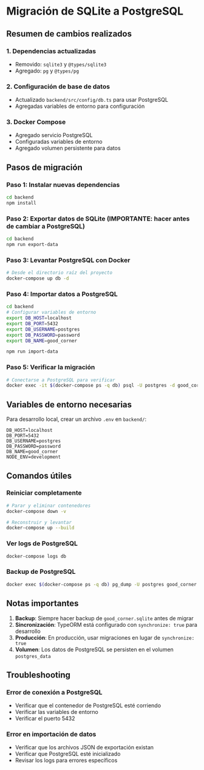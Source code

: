 # Migración de SQLite a PostgreSQL

## Resumen de cambios realizados

### 1. Dependencias actualizadas
- Removido: `sqlite3` y `@types/sqlite3`
- Agregado: `pg` y `@types/pg`

### 2. Configuración de base de datos
- Actualizado `backend/src/config/db.ts` para usar PostgreSQL
- Agregadas variables de entorno para configuración

### 3. Docker Compose
- Agregado servicio PostgreSQL
- Configuradas variables de entorno
- Agregado volumen persistente para datos

## Pasos de migración

### Paso 1: Instalar nuevas dependencias
```bash
cd backend
npm install
```

### Paso 2: Exportar datos de SQLite (IMPORTANTE: hacer antes de cambiar a PostgreSQL)
```bash
cd backend
npm run export-data
```

### Paso 3: Levantar PostgreSQL con Docker
```bash
# Desde el directorio raíz del proyecto
docker-compose up db -d
```

### Paso 4: Importar datos a PostgreSQL
```bash
cd backend
# Configurar variables de entorno
export DB_HOST=localhost
export DB_PORT=5432
export DB_USERNAME=postgres
export DB_PASSWORD=password
export DB_NAME=good_corner

npm run import-data
```

### Paso 5: Verificar la migración
```bash
# Conectarse a PostgreSQL para verificar
docker exec -it $(docker-compose ps -q db) psql -U postgres -d good_corner
```

## Variables de entorno necesarias

Para desarrollo local, crear un archivo `.env` en `backend/`:

```
DB_HOST=localhost
DB_PORT=5432
DB_USERNAME=postgres
DB_PASSWORD=password
DB_NAME=good_corner
NODE_ENV=development
```

## Comandos útiles

### Reiniciar completamente
```bash
# Parar y eliminar contenedores
docker-compose down -v

# Reconstruir y levantar
docker-compose up --build
```

### Ver logs de PostgreSQL
```bash
docker-compose logs db
```

### Backup de PostgreSQL
```bash
docker exec $(docker-compose ps -q db) pg_dump -U postgres good_corner > backup.sql
```

## Notas importantes

1. **Backup**: Siempre hacer backup de `good_corner.sqlite` antes de migrar
2. **Sincronización**: TypeORM está configurado con `synchronize: true` para desarrollo
3. **Producción**: En producción, usar migraciones en lugar de `synchronize: true`
4. **Volumen**: Los datos de PostgreSQL se persisten en el volumen `postgres_data`

## Troubleshooting

### Error de conexión a PostgreSQL
- Verificar que el contenedor de PostgreSQL esté corriendo
- Verificar las variables de entorno
- Verificar el puerto 5432

### Error en importación de datos
- Verificar que los archivos JSON de exportación existan
- Verificar que PostgreSQL esté inicializado
- Revisar los logs para errores específicos 
